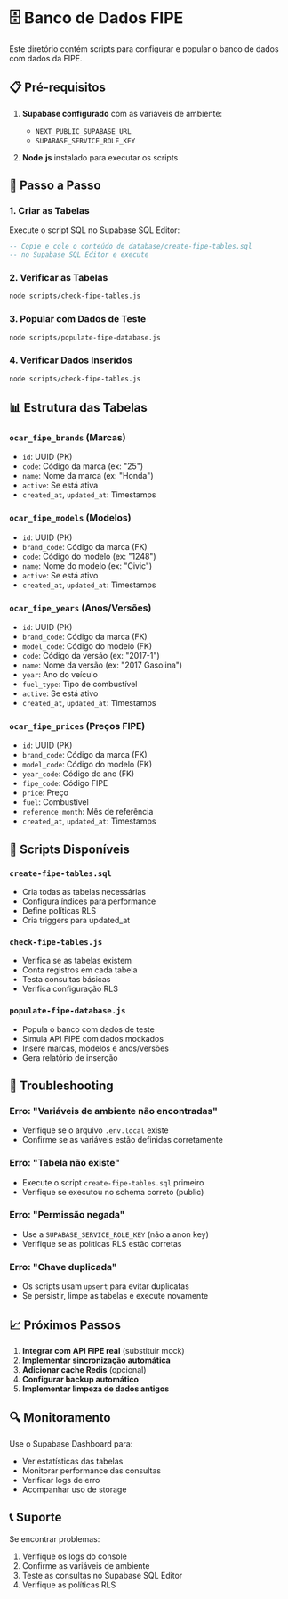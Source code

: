 # 🗄️ Banco de Dados FIPE

Este diretório contém scripts para configurar e popular o banco de dados com dados da FIPE.

## 📋 Pré-requisitos

1. **Supabase configurado** com as variáveis de ambiente:
   - `NEXT_PUBLIC_SUPABASE_URL`
   - `SUPABASE_SERVICE_ROLE_KEY`

2. **Node.js** instalado para executar os scripts

## 🚀 Passo a Passo

### 1. **Criar as Tabelas**

Execute o script SQL no Supabase SQL Editor:

```sql
-- Copie e cole o conteúdo de database/create-fipe-tables.sql
-- no Supabase SQL Editor e execute
```

### 2. **Verificar as Tabelas**

```bash
node scripts/check-fipe-tables.js
```

### 3. **Popular com Dados de Teste**

```bash
node scripts/populate-fipe-database.js
```

### 4. **Verificar Dados Inseridos**

```bash
node scripts/check-fipe-tables.js
```

## 📊 Estrutura das Tabelas

### `ocar_fipe_brands` (Marcas)
- `id`: UUID (PK)
- `code`: Código da marca (ex: "25")
- `name`: Nome da marca (ex: "Honda")
- `active`: Se está ativa
- `created_at`, `updated_at`: Timestamps

### `ocar_fipe_models` (Modelos)
- `id`: UUID (PK)
- `brand_code`: Código da marca (FK)
- `code`: Código do modelo (ex: "1248")
- `name`: Nome do modelo (ex: "Civic")
- `active`: Se está ativo
- `created_at`, `updated_at`: Timestamps

### `ocar_fipe_years` (Anos/Versões)
- `id`: UUID (PK)
- `brand_code`: Código da marca (FK)
- `model_code`: Código do modelo (FK)
- `code`: Código da versão (ex: "2017-1")
- `name`: Nome da versão (ex: "2017 Gasolina")
- `year`: Ano do veículo
- `fuel_type`: Tipo de combustível
- `active`: Se está ativo
- `created_at`, `updated_at`: Timestamps

### `ocar_fipe_prices` (Preços FIPE)
- `id`: UUID (PK)
- `brand_code`: Código da marca (FK)
- `model_code`: Código do modelo (FK)
- `year_code`: Código do ano (FK)
- `fipe_code`: Código FIPE
- `price`: Preço
- `fuel`: Combustível
- `reference_month`: Mês de referência
- `created_at`, `updated_at`: Timestamps

## 🔧 Scripts Disponíveis

### `create-fipe-tables.sql`
- Cria todas as tabelas necessárias
- Configura índices para performance
- Define políticas RLS
- Cria triggers para updated_at

### `check-fipe-tables.js`
- Verifica se as tabelas existem
- Conta registros em cada tabela
- Testa consultas básicas
- Verifica configuração RLS

### `populate-fipe-database.js`
- Popula o banco com dados de teste
- Simula API FIPE com dados mockados
- Insere marcas, modelos e anos/versões
- Gera relatório de inserção

## 🚨 Troubleshooting

### Erro: "Variáveis de ambiente não encontradas"
- Verifique se o arquivo `.env.local` existe
- Confirme se as variáveis estão definidas corretamente

### Erro: "Tabela não existe"
- Execute o script `create-fipe-tables.sql` primeiro
- Verifique se executou no schema correto (public)

### Erro: "Permissão negada"
- Use a `SUPABASE_SERVICE_ROLE_KEY` (não a anon key)
- Verifique se as políticas RLS estão corretas

### Erro: "Chave duplicada"
- Os scripts usam `upsert` para evitar duplicatas
- Se persistir, limpe as tabelas e execute novamente

## 📈 Próximos Passos

1. **Integrar com API FIPE real** (substituir mock)
2. **Implementar sincronização automática**
3. **Adicionar cache Redis** (opcional)
4. **Configurar backup automático**
5. **Implementar limpeza de dados antigos**

## 🔍 Monitoramento

Use o Supabase Dashboard para:
- Ver estatísticas das tabelas
- Monitorar performance das consultas
- Verificar logs de erro
- Acompanhar uso de storage

## 📞 Suporte

Se encontrar problemas:
1. Verifique os logs do console
2. Confirme as variáveis de ambiente
3. Teste as consultas no Supabase SQL Editor
4. Verifique as políticas RLS
